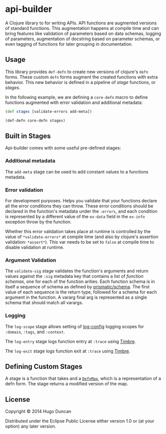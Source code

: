 # api-builder

A Clojure library to for writing APIs. API functions are augmented
versions of standard functions. This augmentation happens at compile
time and can bring features like validation of parameters based on
data schemas, logging of parameters, augmentation of docstring based
on parameter schemas, or even tagging of functions for later grouping
in documentation.

## Usage

This library provides `def-defn` to create new versions of clojure's
`defn` forms. These custom `defn` forms augment the created functions with extra
behavior. This new behavior is defined in a pipeline of _stage_
functions, or _stages_.

In the following example, we are defining a `core-defn` macro to
define functions augmented with error validation and additional metadata:

```clj
(def stages [validate-errors add-meta])

(def-defn core-defn stages)
```

## Built in Stages

Api-builder comes with some useful pre-defined stages:

### Additional metadata

The `add-meta` stage can be used to add constant values to a
functions metadata.

### Error validation

For development purposes. Helps you validate that your functions
declare all the error conditions they can throw. These error
conditions should be declared in the function's metadata under the
`:errors`, and each condition is represented by a different value of
the `ex-data` field in the `ex-info` exception throw by the function.

Whether this error validation takes place at runtime is controlled by
the value of `*validate-errors*` at compile time (and also by
clojure's assertion validation: `*assert*`). This var needs to be set
to `false` at compile time to disable validation at runtime.

### Argument Validation

The `validate-sig` stage validates the function's arguments and return
values against the `:sig` metadata key that contains a list of
_function schemas_, one for each of the function arities. Each
function schema is in itself a sequence of schema as defined by
[prismatic/schema](https://github.com/prismatic/schema). The first
value of each sequence is the return type, followed for a schema for
each argument in the function. A vararg final arg is represented as a
single schema that should match all varargs.

### Logging

The `log-scope` stage allows setting of [log-config][log-config]
logging scopes for `:domain`, `:tags`, and `:context`.

The `log-entry` stage logs function entry at `:trace` using [Timbre][timbre].

The `log-exit` stage logs function exit at `:trace` using [Timbre][timbre].

## Defining Custom Stages

A stage is a function that takes and a
[`DefnMap`](https://github.com/palletops/api-builder/blob/master/src/com/palletops/api_builder.clj#L16),
which is a representation of a defn form. The stage returns a modified
version of the map.

## License

Copyright © 2014 Hugo Duncan

Distributed under the Eclipse Public License either version 1.0 or (at
your option) any later version.

[log-config]: https://github.com/palletops/log-config "log-config"
[timbre]: https://github.com/ptaoussanis/timbre "Timbre"
